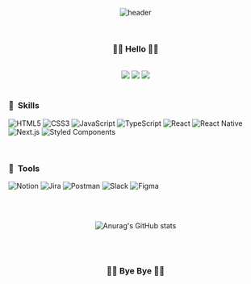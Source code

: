 <div align='center'>
  
![header](https://capsule-render.vercel.app/api?type=slice&color=f6ff00&height=200&section=header&text=Lee%20Hyojin&fontColor=66bfe4&fontSize=60&desc=Frontend%20Developer&olor=e4e4e4&descAlignY=70)

</div>
<br/><h3 align='center'>✋🏻 Hello 🤚🏻</h3><br/>
<div align='center'>
<a href="https://hyojin96.tistory.com/"><img src="https://img.shields.io/badge/Blog-fb00ff?style=flat&logo=Storyblok&logoColor=ffffff" /></a>
<a href="mailto:gywls3394@gmail.com"><img src="https://img.shields.io/badge/Gmail-EA4335?style=flat&logo=Gmail&logoColor=ffffff" /></a>
<a href="https://www.linkedin.com/in/hyojin-lee-a4a4651b1/"><img src="https://img.shields.io/badge/LinkedIn-0A66C2?style=flat&logo=LinkedIn&logoColor=ffffff" /></a>
</div><br/>

<h3>🔑&nbsp;&nbsp;Skills</h3>

<div>
  
![HTML5](https://img.shields.io/badge/html5-%23E34F26.svg?style=for-the-badge&logo=html5&logoColor=white)
![CSS3](https://img.shields.io/badge/css3(scss)-%231572B6.svg?style=for-the-badge&logo=css3&logoColor=white)
![JavaScript](https://img.shields.io/badge/javascript-%23323330.svg?style=for-the-badge&logo=javascript&logoColor=%23F7DF1E)
![TypeScript](https://img.shields.io/badge/typescript-%23007ACC.svg?style=for-the-badge&logo=typescript&logoColor=white)
![React](https://img.shields.io/badge/react-%2320232a.svg?style=for-the-badge&logo=react&logoColor=%2361DAFB)
![React Native](https://img.shields.io/badge/react_native-%2320232a.svg?style=for-the-badge&logo=react&logoColor=%2361DAFB)<br/>
![Next.js](https://img.shields.io/badge/next.js-%2320232a.svg?style=for-the-badge&logo=next.js&logoColor=%white)
![Styled Components](https://img.shields.io/badge/styled--components-DB7093?style=for-the-badge&logo=styled-components&logoColor=white)
  
</div><br/>

<h3>🎯&nbsp;&nbsp;Tools</h3>

<div>
  
![Notion](https://img.shields.io/badge/Notion-%23000000.svg?style=for-the-badge&logo=notion&logoColor=white)
![Jira](https://img.shields.io/badge/jira-%230A0FFF.svg?style=for-the-badge&logo=jira&logoColor=white)
![Postman](https://img.shields.io/badge/Postman-FF6C37?style=for-the-badge&logo=postman&logoColor=white)
![Slack](https://img.shields.io/badge/Slack-4A154B?style=for-the-badge&logo=slack&logoColor=white)
![Figma](https://img.shields.io/badge/Figma-b056f6?style=for-the-badge&logo=figma&logoColor=white)
  
</div><br/><br/>
 
<div align='center'>
  
![Anurag's GitHub stats](https://github-readme-stats.vercel.app/api?username=hyojinDev&&show_icons=true&theme=highcontrast&include_all_commits=true&show_owner=true)

</div>
<br/><br/>

<h3 align='center'>✋🏻 Bye Bye 🤚🏻</h3>
